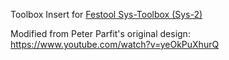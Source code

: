 Toolbox Insert for [Festool Sys-Toolbox (Sys-2)](https://www.amazon.com/Festool-499550-Sys-Toolbox-Systainer-Sys-2/dp/B00C27E3AW/ref=sr_1_1?ie=UTF8&qid=1517709434&sr=8-1&keywords=festool+toolbox)

Modified from Peter Parfit's original design: https://www.youtube.com/watch?v=yeOkPuXhurQ
